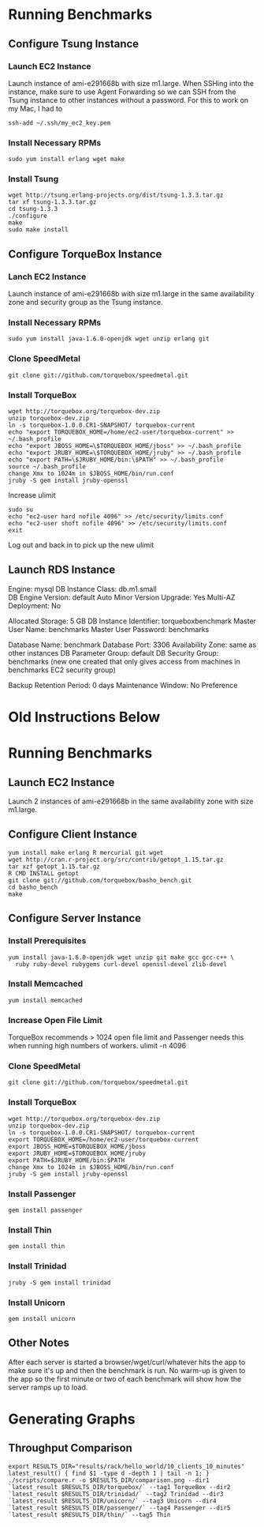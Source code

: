 # Running Benchmarks

## Configure Tsung Instance

### Launch EC2 Instance

Launch instance of ami-e291668b with size m1.large. When SSHing into
the instance, make sure to use Agent Forwarding so we can SSH from the
Tsung instance to other instances without a password. For this to work
on my Mac, I had to

    ssh-add ~/.ssh/my_ec2_key.pem

### Install Necessary RPMs

    sudo yum install erlang wget make

### Install Tsung
    wget http://tsung.erlang-projects.org/dist/tsung-1.3.3.tar.gz
    tar xf tsung-1.3.3.tar.gz
    cd tsung-1.3.3
    ./configure
    make
    sudo make install


## Configure TorqueBox Instance

### Lanch EC2 Instance

Launch instance of ami-e291668b with size m1.large in the same
availability zone and security group as the Tsung instance.

### Install Necessary RPMs
    sudo yum install java-1.6.0-openjdk wget unzip erlang git

### Clone SpeedMetal
    git clone git://github.com/torquebox/speedmetal.git

### Install TorqueBox

    wget http://torquebox.org/torquebox-dev.zip
    unzip torquebox-dev.zip
    ln -s torquebox-1.0.0.CR1-SNAPSHOT/ torquebox-current
    echo "export TORQUEBOX_HOME=/home/ec2-user/torquebox-current" >> ~/.bash_profile
    echo "export JBOSS_HOME=\$TORQUEBOX_HOME/jboss" >> ~/.bash_profile
    echo "export JRUBY_HOME=\$TORQUEBOX_HOME/jruby" >> ~/.bash_profile
    echo "export PATH=\$JRUBY_HOME/bin:\$PATH" >> ~/.bash_profile
    source ~/.bash_profile
    change Xmx to 1024m in $JBOSS_HOME/bin/run.conf
    jruby -S gem install jruby-openssl

Increase ulimit

    sudo su
    echo "ec2-user hard nofile 4096" >> /etc/security/limits.conf
    echo "ec2-user shoft nofile 4096" >> /etc/security/limits.conf
    exit

Log out and back in to pick up the new ulimit


## Launch RDS Instance

Engine: mysql
DB Instance Class: db.m1.small  
DB Engine Version: default
Auto Minor Version Upgrade: Yes
Multi-AZ Deployment: No

Allocated Storage: 5 GB
DB Instance Identifier: torqueboxbenchmark
Master User Name: benchmarks
Master User Password: benchmarks

Database Name: benchmark
Database Port: 3306
Availability Zone: same as other instances
DB Parameter Group: default
DB Security Group: benchmarks (new one created that only gives access
                   from machines in benchmarks EC2 security group)

Backup Retention Period: 0 days
Maintenance Window: No Preference


# Old Instructions Below

# Running Benchmarks

## Launch EC2 Instance
Launch 2 instances of ami-e291668b in the same availability
zone with size m1.large.

## Configure Client Instance
    yum install make erlang R mercurial git wget
    wget http://cran.r-project.org/src/contrib/getopt_1.15.tar.gz
    tar xzf getopt_1.15.tar.gz
    R CMD INSTALL getopt
    git clone git://github.com/torquebox/basho_bench.git
    cd basho_bench
    make

## Configure Server Instance

### Install Prerequisites
    yum install java-1.6.0-openjdk wget unzip git make gcc gcc-c++ \
      ruby ruby-devel rubygems curl-devel openssl-devel zlib-devel

### Install Memcached
    yum install memcached

### Increase Open File Limit
TorqueBox recommends > 1024 open file limit and Passenger needs
this when running high numbers of workers.
    ulimit -n 4096

### Clone SpeedMetal
    git clone git://github.com/torquebox/speedmetal.git

### Install TorqueBox
    wget http://torquebox.org/torquebox-dev.zip
    unzip torquebox-dev.zip
    ln -s torquebox-1.0.0.CR1-SNAPSHOT/ torquebox-current
    export TORQUEBOX_HOME=/home/ec2-user/torquebox-current
    export JBOSS_HOME=$TORQUEBOX_HOME/jboss
    export JRUBY_HOME=$TORQUEBOX_HOME/jruby
    export PATH=$JRUBY_HOME/bin:$PATH
    change Xmx to 1024m in $JBOSS_HOME/bin/run.conf
    jruby -S gem install jruby-openssl

### Install Passenger
    gem install passenger

### Install Thin
    gem install thin

### Install Trinidad
    jruby -S gem install trinidad

### Install Unicorn
    gem install unicorn

## Other Notes

After each server is started a browser/wget/curl/whatever hits the app
to make sure it's up and then the benchmark is run. No warm-up is
given to the app so the first minute or two of each benchmark will
show how the server ramps up to load.


# Generating Graphs

## Throughput Comparison
    export RESULTS_DIR="results/rack/hello_world/10_clients_10_minutes"
    latest_result() { find $1 -type d -depth 1 | tail -n 1; }
    ./scripts/compare.r -o $RESULTS_DIR/comparison.png --dir1 `latest_result $RESULTS_DIR/torquebox/` --tag1 TorqueBox --dir2 `latest_result $RESULTS_DIR/trinidad/` --tag2 Trinidad --dir3 `latest_result $RESULTS_DIR/unicorn/` --tag3 Unicorn --dir4 `latest_result $RESULTS_DIR/passenger/` --tag4 Passenger --dir5 `latest_result $RESULTS_DIR/thin/` --tag5 Thin
